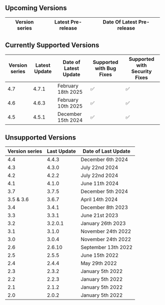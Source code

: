 ## Upcoming Versions

| Version series | Latest Pre-release | Date Of Latest Pre-release |
|-|-|-|

## Currently Supported Versions

| Version series | Latest Update | Date of Latest Update | Supported with Bug Fixes | Supported with Security Fixes |
|-|-|-|-|-|
| 4.7 | 4.7.1 | February 18th 2025 | :white_check_mark: | :white_check_mark: | 
| 4.6 | 4.6.3 | February 10th 2025 | :white_check_mark: | :white_check_mark: | 
| 4.5 | 4.5.1 | December 15th 2024 | :white_check_mark: | :white_check_mark: | 

## Unsupported Versions

| Version series | Last Update | Date of Last Update |
|-|-|-|
| 4.4 | 4.4.3 | December 6th 2024 |
| 4.3 | 4.3.0 | July 22nd 2024 |
| 4.2 | 4.2.2 | July 22nd 2024 |
| 4.1 | 4.1.0 | June 11th 2024 
 3.7 | 3.7.5 | December 5th 2024 || 
| 3.5 & 3.6 | 3.6.7 | April 14th 2024 |
| 3.4 | 3.4.1 | December 8th 2023 |
| 3.3 | 3.3.1 | June 21st 2023 |
| 3.2 | 3.2.0.1 | January 26th 2023 |
| 3.1 | 3.1.0 | November 24th 2022 |
| 3.0 | 3.0.4 | November 24th 2022 |
| 2.6 | 2.6.10 | September 13th 2022 |
| 2.5 | 2.5.5 | June 15th 2022 |
| 2.4 | 2.4.4 | May 29th 2022 | 
| 2.3 | 2.3.2 | January 5th 2022 |
| 2.2 | 2.2.3 | January 5th 2022 | 
| 2.1 | 2.1.2 | January 5th 2022 |
| 2.0 | 2.0.2 | January 5th 2022 |

